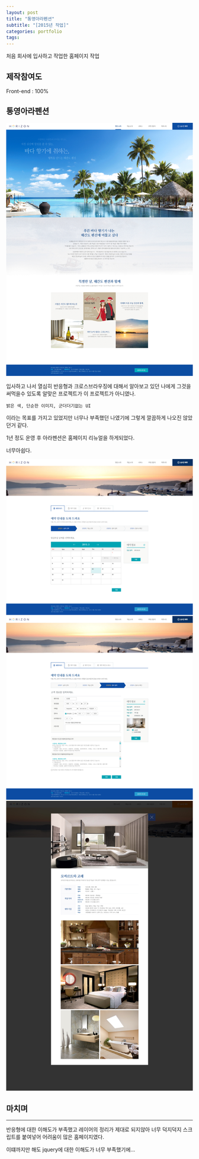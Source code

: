 ```yaml
---
layout: post
title: "통영아라펜션"
subtitle: "[2015년 작업]"
categories: portfolio
tags: 
---
```


처음 회사에 입사하고 작업한 홈페이지 작업

## 제작참여도

Front-end : 100%




## 통영아라펜션

[![통영아라펜션로메인](/assets/img/typeA_main.jpg)](#)

입사하고 나서 열심히 반응형과 크로스브라우징에 대해서 알아보고 있던 나에게 그것을 써먹을수 있도록 알맞은 프로젝트가 이 프로젝트가 아니였나.

`밝은 색, 단순한 이미지, 군더더기없는 UI`

이라는 목표를 가지고 있었지만 너무나 부족했던 나였기에 그렇게 깔끔하게 나오진 않았던거 같다.

1년 정도 운영 후 아라펜션은 홈페이지 리뉴얼을 하게되었다.

너무아쉽다.

[![통영아라펜션예약화면](/assets/img/typeA_reservation_1.jpg)](#)
[![통영아라펜션객실소개화면](/assets/img/typeA_reservation_4.jpg)](#)
[![통영아라펜션예약상세화면](/assets/img/typeA_reservation_3.jpg)](#)

## 마치며
---

반응형에 대한 이해도가 부족했고 레이어의 정리가 제대로 되지않아 너무 덕지덕지 스크립트를 붙여넣어 어려움이 많은 홈페이지였다.

이떄까지만 해도 jquery에 대한 이해도가 너무 부족했기에...
